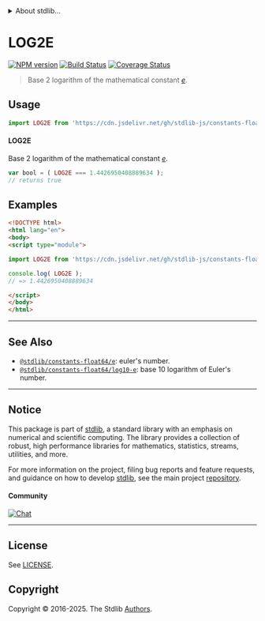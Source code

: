 <!--

@license Apache-2.0

Copyright (c) 2018 The Stdlib Authors.

Licensed under the Apache License, Version 2.0 (the "License");
you may not use this file except in compliance with the License.
You may obtain a copy of the License at

   http://www.apache.org/licenses/LICENSE-2.0

Unless required by applicable law or agreed to in writing, software
distributed under the License is distributed on an "AS IS" BASIS,
WITHOUT WARRANTIES OR CONDITIONS OF ANY KIND, either express or implied.
See the License for the specific language governing permissions and
limitations under the License.

-->


<details>
  <summary>
    About stdlib...
  </summary>
  <p>We believe in a future in which the web is a preferred environment for numerical computation. To help realize this future, we've built stdlib. stdlib is a standard library, with an emphasis on numerical and scientific computation, written in JavaScript (and C) for execution in browsers and in Node.js.</p>
  <p>The library is fully decomposable, being architected in such a way that you can swap out and mix and match APIs and functionality to cater to your exact preferences and use cases.</p>
  <p>When you use stdlib, you can be absolutely certain that you are using the most thorough, rigorous, well-written, studied, documented, tested, measured, and high-quality code out there.</p>
  <p>To join us in bringing numerical computing to the web, get started by checking us out on <a href="https://github.com/stdlib-js/stdlib">GitHub</a>, and please consider <a href="https://opencollective.com/stdlib">financially supporting stdlib</a>. We greatly appreciate your continued support!</p>
</details>

# LOG2E

[![NPM version][npm-image]][npm-url] [![Build Status][test-image]][test-url] [![Coverage Status][coverage-image]][coverage-url] <!-- [![dependencies][dependencies-image]][dependencies-url] -->

> Base 2 logarithm of the mathematical constant [_e_][eulers-number].



<section class="usage">

## Usage

```javascript
import LOG2E from 'https://cdn.jsdelivr.net/gh/stdlib-js/constants-float64-log2-e@esm/index.mjs';
```

#### LOG2E

Base 2 logarithm of the mathematical constant [_e_][eulers-number].

```javascript
var bool = ( LOG2E === 1.4426950408889634 );
// returns true
```

</section>

<!-- /.usage -->

<section class="examples">

## Examples

<!-- TODO: better example -->

<!-- eslint no-undef: "error" -->

```html
<!DOCTYPE html>
<html lang="en">
<body>
<script type="module">

import LOG2E from 'https://cdn.jsdelivr.net/gh/stdlib-js/constants-float64-log2-e@esm/index.mjs';

console.log( LOG2E );
// => 1.4426950408889634

</script>
</body>
</html>
```

</section>

<!-- /.examples -->

<!-- C interface documentation. -->



<!-- Section for related `stdlib` packages. Do not manually edit this section, as it is automatically populated. -->

<section class="related">

* * *

## See Also

-   <span class="package-name">[`@stdlib/constants-float64/e`][@stdlib/constants/float64/e]</span><span class="delimiter">: </span><span class="description">euler's number.</span>
-   <span class="package-name">[`@stdlib/constants-float64/log10-e`][@stdlib/constants/float64/log10-e]</span><span class="delimiter">: </span><span class="description">base 10 logarithm of Euler's number.</span>

</section>

<!-- /.related -->

<!-- Section for all links. Make sure to keep an empty line after the `section` element and another before the `/section` close. -->


<section class="main-repo" >

* * *

## Notice

This package is part of [stdlib][stdlib], a standard library with an emphasis on numerical and scientific computing. The library provides a collection of robust, high performance libraries for mathematics, statistics, streams, utilities, and more.

For more information on the project, filing bug reports and feature requests, and guidance on how to develop [stdlib][stdlib], see the main project [repository][stdlib].

#### Community

[![Chat][chat-image]][chat-url]

---

## License

See [LICENSE][stdlib-license].


## Copyright

Copyright &copy; 2016-2025. The Stdlib [Authors][stdlib-authors].

</section>

<!-- /.stdlib -->

<!-- Section for all links. Make sure to keep an empty line after the `section` element and another before the `/section` close. -->

<section class="links">

[npm-image]: http://img.shields.io/npm/v/@stdlib/constants-float64-log2-e.svg
[npm-url]: https://npmjs.org/package/@stdlib/constants-float64-log2-e

[test-image]: https://github.com/stdlib-js/constants-float64-log2-e/actions/workflows/test.yml/badge.svg?branch=main
[test-url]: https://github.com/stdlib-js/constants-float64-log2-e/actions/workflows/test.yml?query=branch:main

[coverage-image]: https://img.shields.io/codecov/c/github/stdlib-js/constants-float64-log2-e/main.svg
[coverage-url]: https://codecov.io/github/stdlib-js/constants-float64-log2-e?branch=main

<!--

[dependencies-image]: https://img.shields.io/david/stdlib-js/constants-float64-log2-e.svg
[dependencies-url]: https://david-dm.org/stdlib-js/constants-float64-log2-e/main

-->

[chat-image]: https://img.shields.io/gitter/room/stdlib-js/stdlib.svg
[chat-url]: https://app.gitter.im/#/room/#stdlib-js_stdlib:gitter.im

[stdlib]: https://github.com/stdlib-js/stdlib

[stdlib-authors]: https://github.com/stdlib-js/stdlib/graphs/contributors

[umd]: https://github.com/umdjs/umd
[es-module]: https://developer.mozilla.org/en-US/docs/Web/JavaScript/Guide/Modules

[deno-url]: https://github.com/stdlib-js/constants-float64-log2-e/tree/deno
[deno-readme]: https://github.com/stdlib-js/constants-float64-log2-e/blob/deno/README.md
[umd-url]: https://github.com/stdlib-js/constants-float64-log2-e/tree/umd
[umd-readme]: https://github.com/stdlib-js/constants-float64-log2-e/blob/umd/README.md
[esm-url]: https://github.com/stdlib-js/constants-float64-log2-e/tree/esm
[esm-readme]: https://github.com/stdlib-js/constants-float64-log2-e/blob/esm/README.md
[branches-url]: https://github.com/stdlib-js/constants-float64-log2-e/blob/main/branches.md

[stdlib-license]: https://raw.githubusercontent.com/stdlib-js/constants-float64-log2-e/main/LICENSE

[eulers-number]: https://en.wikipedia.org/wiki/E_%28mathematical_constant%29

<!-- <related-links> -->

[@stdlib/constants/float64/e]: https://github.com/stdlib-js/constants-float64-e/tree/esm

[@stdlib/constants/float64/log10-e]: https://github.com/stdlib-js/constants-float64-log10-e/tree/esm

<!-- </related-links> -->

</section>

<!-- /.links -->

